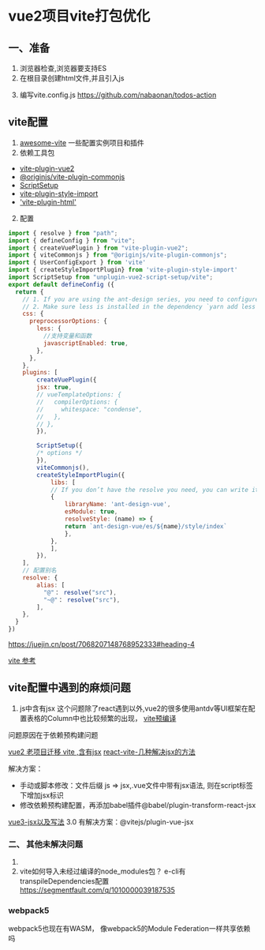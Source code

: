 # vue2项目vite打包优化

## 一、准备
1. 浏览器检查,浏览器要支持ES
2. 在根目录创建html文件,并且引入js
>   <script type="module" src="/src/main.ts"></script>
3. 编写vite.config.js
https://github.com/nabaonan/todos-action
## vite配置
1. [awesome-vite](https://github.com/vitejs/awesome-vite) 一些配置实例项目和插件
2. 依赖工具包
* [vite-plugin-vue2]()
* [@originjs/vite-plugin-commonjs]()
* [ScriptSetup]()
* [vite-plugin-style-import](https://www.npmjs.com/package/vite-plugin-style-import)
* ['vite-plugin-html']()
2. 配置
````javascript
import { resolve } from "path";
import { defineConfig } from "vite";
import { createVuePlugin } from "vite-plugin-vue2";
import { viteCommonjs } from "@originjs/vite-plugin-commonjs";
import { UserConfigExport } from 'vite'
import { createStyleImportPlugin} from 'vite-plugin-style-import'
import ScriptSetup from "unplugin-vue2-script-setup/vite";
export default defineConfig ({
  return {
    // 1. If you are using the ant-design series, you need to configure this
    // 2. Make sure less is installed in the dependency `yarn add less -D`
    css: {
      preprocessorOptions: {
        less: {
          //支持变量和函数
          javascriptEnabled: true,
        },
      },
    },
    plugins: [
        createVuePlugin({
        jsx: true,
        // vueTemplateOptions: {
        //   compilerOptions: {
        //     whitespace: "condense",
        //   },
        // },
        }),

        ScriptSetup({
        /* options */
        }),
        viteCommonjs(),
        createStyleImportPlugin({
            libs: [
            // If you don’t have the resolve you need, you can write it directly in the lib, or you can provide us with PR
            {
                libraryName: 'ant-design-vue',
                esModule: true,
                resolveStyle: (name) => {
                return `ant-design-vue/es/${name}/style/index`
                },
            },
            ],
        }),
    ],
    // 配置别名
    resolve: {
        alias: [
          "@"： resolve("src"),
          "~@"： resolve("src"),  
        ],
    },
  }
})
````


https://juejin.cn/post/7068207148768952333#heading-4

[vite 参考](https://segmentfault.com/a/1190000041200999)
## vite配置中遇到的麻烦问题
1. js中含有jsx
这个问题除了react遇到以外,vue2的很多使用antdv等UI框架在配置表格的Column中也比较频繁的出现，
[vite预编译](https://cn.vitejs.dev/guide/dep-pre-bundling.html#the-why)

问题原因在于依赖预构建问题

[vue2 老项目迁移 vite ,含有jsx](https://juejin.cn/post/7068207148768952333#heading-4)
[react-vite-几种解决jsx的方法](https://zhuanlan.zhihu.com/p/413899979)


解决方案：
* 手动或脚本修改：文件后缀 js => jsx,.vue文件中带有jsx语法, 则在script标签下增加jsx标识
* 修改依赖预构建配置，再添加babel插件@babel/plugin-transform-react-jsx




[vue3-jsx以及写法](https://juejin.cn/post/6915640119982718989)
3.0 有解决方案：@vitejs/plugin-vue-jsx


### 二、   其他未解决问题
1.  
3. vite如何导入未经过编译的node_modules包？
e-cli有transpileDependencies配置
https://segmentfault.com/q/1010000039187535



### webpack5
webpack5也现在有WASM，
像webpack5的Module Federation一样共享依赖吗
